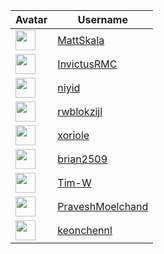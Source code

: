 <!-- CONTRIBUTORS START -->
| Avatar | Username |
|--------|----------|
| <img src="https://avatars.githubusercontent.com/u/1122874?v=4" width="32"/> | [MattSkala](https://github.com/MattSkala) |
| <img src="https://avatars.githubusercontent.com/u/22516119?v=4" width="32"/> | [InvictusRMC](https://github.com/InvictusRMC) |
| <img src="https://avatars.githubusercontent.com/u/20237127?v=4" width="32"/> | [niyid](https://github.com/niyid) |
| <img src="https://avatars.githubusercontent.com/u/446634?v=4" width="32"/> | [rwblokzijl](https://github.com/rwblokzijl) |
| <img src="https://avatars.githubusercontent.com/u/1442867?v=4" width="32"/> | [xoriole](https://github.com/xoriole) |
| <img src="https://avatars.githubusercontent.com/u/16310635?v=4" width="32"/> | [brian2509](https://github.com/brian2509) |
| <img src="https://avatars.githubusercontent.com/u/4957928?v=4" width="32"/> | [Tim-W](https://github.com/Tim-W) |
| <img src="https://avatars.githubusercontent.com/u/23723475?v=4" width="32"/> | [PraveshMoelchand](https://github.com/PraveshMoelchand) |
| <img src="https://avatars.githubusercontent.com/u/66115421?v=4" width="32"/> | [keonchennl](https://github.com/keonchennl) |
<!-- CONTRIBUTORS END -->


























